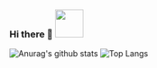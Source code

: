 ### Hi there 👋 <img src="https://media3.giphy.com/media/xsE65jaPsUKUo/giphy.gif" width="50">

![Anurag's github stats](https://github-readme-stats.vercel.app/api?username=Sunshine-ki&show_icons=true&theme=react)
![Top Langs](https://github-readme-stats.vercel.app/api/top-langs/?username=Sunshine-ki&langs_count=4&layout=compact)
